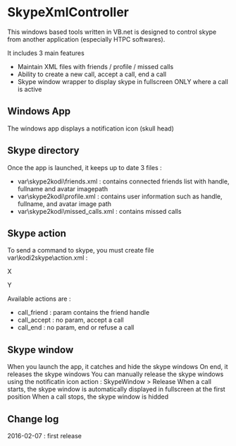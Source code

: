 # SkypeXmlController

This windows based tools written in VB.net is designed to control skype from another application (especially HTPC softwares).

It includes 3 main features
- Maintain XML files with friends / profile / missed calls
- Ability to create a new call, accept a call, end a call
- Skype window wrapper to display skype in fullscreen ONLY where a call is active

## Windows App

The windows app displays a notification icon (skull head)

## Skype directory 

Once the app is launched, it keeps up to date 3 files : 
- var\skype2kodi\friends.xml : contains connected friends list with handle, fullname and avatar imagepath
- var\skype2kodi\profile.xml : contains user information such as handle, fullname, and avatar image path
- var\skype2kodi\missed_calls.xml : contains missed calls
 
## Skype action

To send a command to skype, you must create file  var\kodi2skype\action.xml :

<?xml version="1.0" encoding="utf-8"?>
  <action><method>X</method>
  <param>Y</param>
</action>

Available actions are : 
- call_friend : param contains the friend handle
- call_accept : no param, accept a call
- call_end : no param, end or refuse a call

## Skype window

When you launch the app, it catches and hide the skype windows
On end, it releases the skype windows
You can manually release the skype windows using the notificatin icon action : SkypeWindow > Release
When a call starts, the skype window is automatically displayed in fullscreen at the first position
When a call stops, the skype window is hidded

## Change log

2016-02-07 : first release

